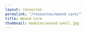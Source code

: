 ```yaml
--- 
layout: resources
permalink: "/resources/wound-care/"
title: Wound Care
thumbnail: modules/wound-small.jpg
---
```

